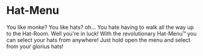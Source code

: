 # Hat-Menu
You like monke? You like hats? oh... You hate having to walk all the way up to the Hat-Room. Well you're in luck! With the revolutionary Hat-Menu™  you can select your hats from anywhere! Just hold open the menu and select from your glorius hats!
